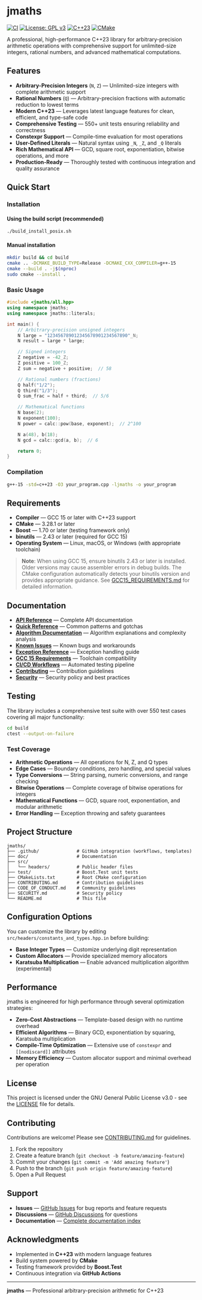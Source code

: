 # jmaths

[![CI](https://img.shields.io/github/actions/workflow/status/joligej/jmaths/ci.yml?branch=main&label=CI&logo=github)](https://github.com/joligej/jmaths/actions/workflows/ci.yml)
[![License: GPL v3](https://img.shields.io/badge/License-GPLv3-blue.svg)](https://www.gnu.org/licenses/gpl-3.0)
[![C++23](https://img.shields.io/badge/C%2B%2B-23-blue.svg)](https://isocpp.org/)
[![CMake](https://img.shields.io/badge/CMake-3.28+-064F8C?logo=cmake)](https://cmake.org/)

A professional, high-performance C++23 library for arbitrary-precision arithmetic operations with comprehensive support for unlimited-size integers, rational numbers, and advanced mathematical computations.

## Features

- **Arbitrary-Precision Integers** (`N`, `Z`) — Unlimited-size integers with complete arithmetic support
- **Rational Numbers** (`Q`) — Arbitrary-precision fractions with automatic reduction to lowest terms
- **Modern C++23** — Leverages latest language features for clean, efficient, and type-safe code
- **Comprehensive Testing** — 550+ unit tests ensuring reliability and correctness
- **Constexpr Support** — Compile-time evaluation for most operations
- **User-Defined Literals** — Natural syntax using `_N`, `_Z`, and `_Q` literals
- **Rich Mathematical API** — GCD, square root, exponentiation, bitwise operations, and more
- **Production-Ready** — Thoroughly tested with continuous integration and quality assurance

## Quick Start

### Installation

#### Using the build script (recommended)

```bash
./build_install_posix.sh
```

#### Manual installation

```bash
mkdir build && cd build
cmake .. -DCMAKE_BUILD_TYPE=Release -DCMAKE_CXX_COMPILER=g++-15
cmake --build . -j$(nproc)
sudo cmake --install .
```

### Basic Usage

```cpp
#include <jmaths/all.hpp>
using namespace jmaths;
using namespace jmaths::literals;

int main() {
    // Arbitrary-precision unsigned integers
    N large = "123456789012345678901234567890"_N;
    N result = large * large;

    // Signed integers
    Z negative = -42_Z;
    Z positive = 100_Z;
    Z sum = negative + positive;  // 58

    // Rational numbers (fractions)
    Q half("1/2");
    Q third("1/3");
    Q sum_frac = half + third;  // 5/6

    // Mathematical functions
    N base(2);
    N exponent(100);
    N power = calc::pow(base, exponent);  // 2^100

    N a(48), b(18);
    N gcd = calc::gcd(a, b);  // 6

    return 0;
}
```

### Compilation

```bash
g++-15 -std=c++23 -O3 your_program.cpp -ljmaths -o your_program
```

## Requirements

- **Compiler** — GCC 15 or later with C++23 support
- **CMake** — 3.28.1 or later
- **Boost** — 1.70 or later (testing framework only)
- **binutils** — 2.43 or later (required for GCC 15)
- **Operating System** — Linux, macOS, or Windows (with appropriate toolchain)

> **Note**: When using GCC 15, ensure binutils 2.43 or later is installed. Older versions may cause assembler errors in debug builds. The CMake configuration automatically detects your binutils version and provides appropriate guidance. See [GCC15_REQUIREMENTS.md](doc/GCC15_REQUIREMENTS.md) for detailed information.

## Documentation

- **[API Reference](doc/API_Reference.md)** — Complete API documentation
- **[Quick Reference](doc/QUICK_REFERENCE.md)** — Common patterns and gotchas
- **[Algorithm Documentation](doc/algorithm_documentation.md)** — Algorithm explanations and complexity analysis
- **[Known Issues](doc/KNOWN_ISSUES.md)** — Known bugs and workarounds
- **[Exception Reference](doc/EXCEPTION_REFERENCE.md)** — Exception handling guide
- **[GCC 15 Requirements](doc/GCC15_REQUIREMENTS.md)** — Toolchain compatibility
- **[CI/CD Workflows](doc/WORKFLOWS.md)** — Automated testing pipeline
- **[Contributing](CONTRIBUTING.md)** — Contribution guidelines
- **[Security](SECURITY.md)** — Security policy and best practices

## Testing

The library includes a comprehensive test suite with over 550 test cases covering all major functionality:

```bash
cd build
ctest --output-on-failure
```

### Test Coverage

- **Arithmetic Operations** — All operations for N, Z, and Q types
- **Edge Cases** — Boundary conditions, zero handling, and special values
- **Type Conversions** — String parsing, numeric conversions, and range checking
- **Bitwise Operations** — Complete coverage of bitwise operations for integers
- **Mathematical Functions** — GCD, square root, exponentiation, and modular arithmetic
- **Error Handling** — Exception throwing and safety guarantees

## Project Structure

```
jmaths/
├── .github/              # GitHub integration (workflows, templates)
├── doc/                  # Documentation
├── src/
│   └── headers/          # Public header files
├── test/                 # Boost.Test unit tests
├── CMakeLists.txt        # Root CMake configuration
├── CONTRIBUTING.md       # Contribution guidelines
├── CODE_OF_CONDUCT.md    # Community guidelines
├── SECURITY.md           # Security policy
└── README.md             # This file
```

## Configuration Options

You can customize the library by editing `src/headers/constants_and_types.hpp.in` before building:

- **Base Integer Types** — Customize underlying digit representation
- **Custom Allocators** — Provide specialized memory allocators
- **Karatsuba Multiplication** — Enable advanced multiplication algorithm (experimental)

## Performance

jmaths is engineered for high performance through several optimization strategies:

- **Zero-Cost Abstractions** — Template-based design with no runtime overhead
- **Efficient Algorithms** — Binary GCD, exponentiation by squaring, Karatsuba multiplication
- **Compile-Time Optimization** — Extensive use of `constexpr` and `[[nodiscard]]` attributes
- **Memory Efficiency** — Custom allocator support and minimal overhead per operation

## License

This project is licensed under the GNU General Public License v3.0 - see the [LICENSE](LICENSE) file for details.

## Contributing

Contributions are welcome! Please see [CONTRIBUTING.md](CONTRIBUTING.md) for guidelines.

1. Fork the repository
2. Create a feature branch (`git checkout -b feature/amazing-feature`)
3. Commit your changes (`git commit -m 'Add amazing feature'`)
4. Push to the branch (`git push origin feature/amazing-feature`)
5. Open a Pull Request

## Support

- **Issues** — [GitHub Issues](https://github.com/joligej/jmaths/issues) for bug reports and feature requests
- **Discussions** — [GitHub Discussions](https://github.com/joligej/jmaths/discussions) for questions
- **Documentation** — [Complete documentation index](DOCUMENTATION_INDEX.md)

## Acknowledgments

- Implemented in **C++23** with modern language features
- Build system powered by **CMake**
- Testing framework provided by **Boost.Test**
- Continuous integration via **GitHub Actions**

---

**jmaths** — Professional arbitrary-precision arithmetic for C++23
